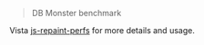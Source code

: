 > DB Monster benchmark

Vista [js-repaint-perfs](https://github.com/mathieuancelin/js-repaint-perfs/) for more details and usage.
